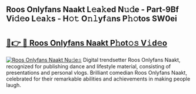 ## Roos Onlyfans Naakt L𝚎a𝚔ed N𝚞𝚍e - Part-9Bf Vi𝚍𝚎o L𝚎a𝚔s - H𝚘𝚝 O𝚗𝚕yf𝚊ns P𝚑𝚘tos SW0ei

# <h2><a href="http://kfdlvre.oniu.top/?m=Roos+Onlyfans+Naakt">🔗👉 🔴 Roos Onlyfans Naakt P𝚑ot𝚘𝚜 V𝚒d𝚎o</a></h2>

[![Roos Onlyfans Naakt Nu𝚍e𝚜](https://i.imgur.com/0qMVB7G.gif)](http://kfdlvre.oniu.top/?m=Roos+Onlyfans+Naakt)
Digital trendsetter Roos Onlyfans Naakt, recognized for publishing dance and lifestyle material, consisting of presentations and personal vlogs. Brilliant comedian Roos Onlyfans Naakt, celebrated for their remarkable abilities and achievements in making people laugh.  
